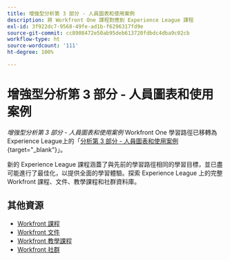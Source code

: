 ```yaml
---
title: 增強型分析第 3 部分 - 人員圖表和使用案例
description: 將 Workfront One 課程對應到 Experience League 課程
exl-id: 3f922dc7-9568-49fe-ad1b-f6296317fd9e
source-git-commit: cc8908472e50ab95deb613720fdbdc4dba9c02cb
workflow-type: ht
source-wordcount: '111'
ht-degree: 100%

---
```


# 增強型分析第 3 部分 - 人員圖表和使用案例

*增強型分析第 3 部分 - 人員圖表和使用案例* Workfront One 學習路徑已移轉為 Experience League上的「[分析第 3 部分 - 人員圖表和使用案例](https://experienceleague.adobe.com/?recommended=Workfront-U-1-2022.3.analytics){target="_blank"}」。

新的 Experience League 課程涵蓋了與先前的學習路徑相同的學習目標，並已盡可能進行了最佳化，以提供全面的學習體驗。探索 Experience League 上的完整 Workfront 課程、文件、教學課程和社群資料庫。

## 其他資源

* [Workfront 課程](https://experienceleague.adobe.com/?lang=en&amp;Solution=Workfront#courses)
* [Workfront 文件](https://experienceleague.adobe.com/docs/workfront.html)
* [Workfront 教學課程](https://experienceleague.adobe.com/docs/workfront-learn/tutorials-workfront/home.html)
* [Workfront 社群](https://experienceleaguecommunities.adobe.com/t5/workfront/ct-p/workfront)
